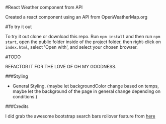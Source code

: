 #React Weather component from API

Created a react component using an API from OpenWeatherMap.org

#To try it out

To try it out clone or download this repo. Run `npm install` and then run `npm start`, open the public folder inside of the project folder, then right-click on `index.html`, select 'Open with', and select your chosen browser.


#TODO

REFACTOR IT FOR THE LOVE OF OH MY GOODNESS.

###Styling
- General Styling. (maybe let backgroundColor change based on temps, maybe let the background of the page in general change depending on conditions.)



###Credits

I did grab the awesome bootstrap search bars rollover feature from [here](http://bootsnipp.com/snippets/featured/expanding-search-button-in-css)
